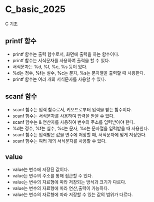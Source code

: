 # C_basic_2025
C 기초

## printf 함수
- printf 함수는 출력 함수로서, 화면에 출력을 하는 함수이다.
- printf 함수는 서식문자를 사용하여 출력을 할 수 있다.
- 서식문자는 %d, %f, %c, %s 등이 있다.
- %d는 정수, %f는 실수, %c는 문자, %s는 문자열을 출력할 때 사용한다.
- printf 함수는 여러 개의 서식문자를 사용할 수 있다.

## scanf 함수
- scanf 함수는 입력 함수로서, 키보드로부터 입력을 받는 함수이다.
- scanf 함수는 서식문자를 사용하여 입력을 받을 수 있다.
- scanf 함수는 & 연산자를 사용하여 변수의 주소를 입력받아야 한다.
- %d는 정수, %f는 실수, %c는 문자, %s는 문자열을 입력받을 때 사용한다.
- scanf 함수는 입력받은 값을 변수에 저장할 때, 서식문자에 맞게 저장한다.
- scanf 함수는 여러 개의 서식문자를 사용할 수 있다.

## value
- value는 변수에 저장된 값이다.
- value는 변수의 주소를 통해 접근할 수 있다.
- value는 변수의 자료형에 따라 저장되는 방식과 크기가 다르다.
- value는 변수의 자료형에 따라 연산,출력이 가능하다.
- value는 변수의 자료형에 따라 저장할 수 있는 값의 범위가 다르다.